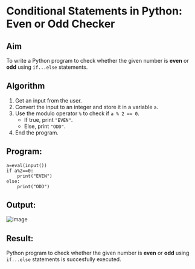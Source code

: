 # Conditional Statements in Python: Even or Odd Checker

## Aim
To write a Python program to check whether the given number is **even** or **odd** using `if...else` statements.

## Algorithm
1. Get an input from the user.
2. Convert the input to an integer and store it in a variable `a`.
3. Use the modulo operator `%` to check if `a % 2 == 0`.
   - If true, print `"EVEN"`.
   - Else, print `"ODD"`.
4. End the program.

## Program:
```
a=eval(input())
if a%2==0:
    print("EVEN")
else:
    print("ODD")
```

## Output:
![image](https://github.com/user-attachments/assets/0adeaf25-89c4-4636-b9c3-98ee3d5e586e)



## Result:
 Python program to check whether the given number is **even** or **odd** using `if...else` statements is succesfully executed.

